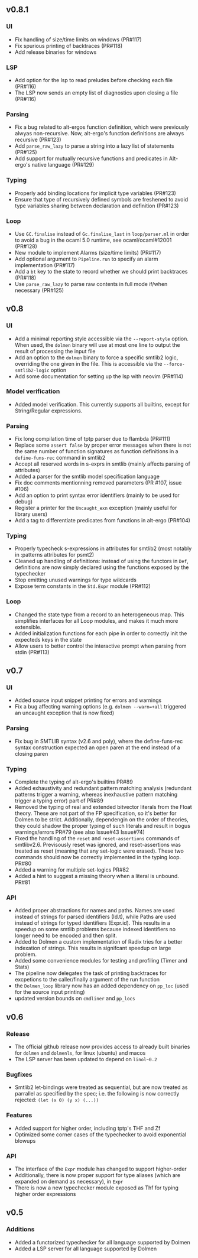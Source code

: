 
v0.8.1
------

### UI

- Fix handling of size/time limits on windows (PR#117)
- Fix spurious printing of backtraces (PR#118)
- Add release binaries for windows

### LSP

- Add option for the lsp to read preludes before checking
  each file (PR#116)
- The LSP now sends an empty list of diagnostics upon closing
  a file (PR#116)

### Parsing

- Fix a bug related to alt-ergos function definition, which
  were previously alwyas non-recursive. Now, alt-ergo's function
  definitions are always recursive (PR#123)
- Add `parse_raw_lazy` to parse a string into a lazy list of
  statements (PR#125)
- Add support for mutually recursive functions and predicates
  in Alt-ergo's native language (PR#129)

### Typing

- Properly add binding locations for implicit type variables
  (PR#123)
- Ensure that type of recursively defined symbols are freshened
  to avoid type variables sharing between declaration and
  definition (PR#123)

### Loop

- Use `GC.finalise` instead of `Gc.finalise_last` in `loop/parser.ml`
  in order to avoid a bug in the ocaml 5.0 runtime, see ocaml/ocaml#12001
  (PR#128)
- New module to implement Alarms (size/time limits) (PR#117)
- Add optional argument to `Pipeline.run` to specify
  an alarm implementation (PR#117)
- Add a `bt` key to the state to record whether we should print
  backtraces (PR#118)
- Use `parse_raw_lazy` to parse raw contents in full mode if/when
  necessary (PR#125)


v0.8
----

### UI

- Add a minimal reporting style accessible via the `--report-style`
  option. When used, the `dolmen` binary will use at most one line
  to output the result of processing the input file
- Add an option to the `dolmen` binary to force a specific smtlib2
  logic, overriding the one given in the file. This is accessible
  via the `--force-smtlib2-logic` option
- Add some documentation for setting up the lsp with neovim (PR#114)

### Model verification

- Added model verification. This currently supports all
  builtins, except for String/Regular expressions.

### Parsing

- Fix long compilation time of tptp parser due to flambda (PR#111)
- Replace some `assert false` by proper error messages when
  there is not the same number of function signatures as function
  definitions in a `define-funs-rec` command in smtlib2
- Accept all reserved words in s-exprs in smtlib (mainly affects
  parsing of attributes)
- Added a parser for the smtlib model specification language
- Fix doc comments mentionning removed parameters
  (PR #107, issue #106)
- Add an option to print syntax error identifiers (mainly to be
  used for debug)
- Register a printer for the `Uncaught_exn` exception (mainly useful
  for library users)
- Add a tag to differentiate predicates from functions in alt-ergo
  (PR#104)


### Typing

- Properly typecheck s-expressions in attributes for smtlib2
  (most notably in :patterns attributes for psmt2)
- Cleaned up handling of definitions: instead of using
  the functors in `Def`, definitions are now simply declared
  using the functions exposed by the typechecker
- Stop emitting unused warnings for type wildcards
- Expose term constants in the `Std.Expr` module (PR#112)

### Loop

- Changed the state type from a record to an heterogeneous
  map. This simplifies interfaces for all Loop modules,
  and makes it much more extensible.
- Added initialization functions for each pipe in order to
  correctly init the expecteds keys in the state
- Allow users to better control the interactive prompt when
  parsing from stdin (PR#113)


v0.7
----

### UI

- Added source input snippet printing for errors and warnings
- Fix a bug affecting warning options (e.g.
  `dolmen --warn=+all` triggered an uncaught exception that is
  now fixed)

### Parsing

* Fix bug in SMTLIB syntax (v2.6 and poly), where the
  define-funs-rec syntax construction expected an open
  paren at the end instead of a closing paren

### Typing

- Complete the typing of alt-ergo's builtins
  PR#89
- Added exhaustivity and redundant pattern matching analysis
  (redundant patterns trigger a warning, whereas inexhaustive
  pattern matching trigger a typing error)
  part of PR#89
- Removed the typing of real and extended bitvector literals
  from the Float theory. These are not part of the FP
  specification, so it's better for Dolmen to be strict.
  Additionally, dependengin on the order of theories, they
  could shadow the proper typing of such literals and
  result in bogus warnings/errors
  PR#79 (see also Issue#43 Issue#74)
- Fixed the handling of the `reset` and `reset-assertions`
  commands of smtlibv2.6. Previsously reset was ignored,
  and reset-assertions was treated as reset (meaning that
  any set-logic were erased). These two commands should
  now be correctly implemented in the typing loop.
  PR#80
- Added a warning for multiple set-logics
  PR#82
- Added a hint to suggest a missing theory when a literal
  is unbound.
  PR#81


### API

- Added proper abstractions for names and paths.
  Names are used instead of strings for parsed
  identifiers (Id.t), while Paths are used instead of
  strings for typed identifiers (Expr.id).
  This results in a speedup on some smtlib problems
  because indexed identifiers no longer need to be
  encoded and then split.
- Added to Dolmen a custom implementation of Radix tries
  for a better indexation of strings. This results
  in signifcant speedup on large problem.
- Added some convenience modules for testing and profiling
  (Timer and Stats)
- The pipeline now delegates the task of printing backtraces
  for excpetions to the caller/finally argument of the run
  function
- the `Dolmen_loop` library now has an added dependency on
  `pp_loc` (used for the source input printing)
- updated version bounds on `cmdliner` and `pp_locs`


v0.6
----

### Release

- The official github release now provides access to
  already built binaries for `dolmen` and `dolmenls`,
  for linux (ubuntu) and macos
- The LSP server has been updated to depend on
  `linol~0.2`

### Bugfixes

- Smtlib2 let-bindings were treated as sequential, but are
  now treated as parrallel as specified by the spec;
  i.e. the following is now correctly rejected:
  `(let (x 0) (y x) (...))`

### Features

- Added support for higher order, including tptp's THF and Zf
- Optimized some corner cases of the typechecker to avoid
  exponential blowups

### API

- The interface of the `Expr` module has changed to support
  higher-order
- Additionally, there is now proper support for type aliases
  (which are expanded on demand as necessary), in `Expr`
- There is now a new typechecker module exposed as Thf for
  typing higher order expressions


v0.5
----

### Additions

- Added a functorized typechecker for all language supported by Dolmen
- Added a LSP server for all language supported by Dolmen

